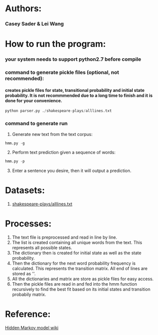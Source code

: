 # Authors:
### Casey Sader & Lei Wang

# How to run the program:
### your system needs to support python2.7 before compile
### command to generate pickle files (optional, not recommended):
#### creates pickle files for state, transitional probability and initial state probability. It is not recommmended due to a long time to finish and it is done for your convenience.
```python
python parser.py ./shakespeare-plays/alllines.txt
```

### command to generate run
1. Generate new text from the text corpus:
```python
hmm.py -g
```
2. Perform text prediction given a sequence of words:
```python
hmm.py -p
```
3. Enter a sentence you desire, then it will output a prediction.

# Datasets:
1. [shakespeare-plays/alllines.txt](https://www.kaggle.com/kingburrito666/shakespeare-plays)

# Processes:
1. The text file is preprocessed and read in line by line.
2. The list is created containing all unique words from the text. This represents all possible states.
3. The dictionary then is created for initial state as well as the state probability.
4. Then the dictionary for the next word probability frequency is calculated. This represents the transition matrix. All end of lines are stored as ''.
5. All the dictionaries and matrix are store as pickle files for easy access.
6. Then the pickle files are read in and fed into the hmm function recursively to find the best fit based on its initial states and transition probabily matrix.

# Reference:
[Hidden Markov model wiki](https://en.wikipedia.org/wiki/Hidden_Markov_model)
